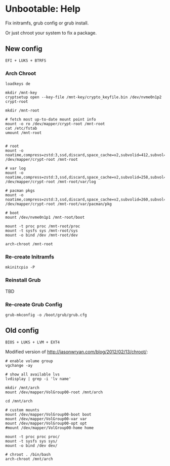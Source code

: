 # Unbootable: Help

Fix initramfs, grub config or grub install.

Or just chroot your system to fix a package.

## New config

`EFI + LUKS + BTRFS`

### Arch Chroot

```text
loadkeys de

mkdir /mnt-key
cryptsetup open --key-file /mnt-key/crypto_keyfile.bin /dev/nvme0n1p2 crypt-root

mkdir /mnt-root

# fetch most up-to-date mount point info
mount -o ro /dev/mapper/crypt-root /mnt-root
cat /etc/fstab
umount /mnt-root


# root
mount -o noatime,compress=zstd:3,ssd,discard,space_cache=v2,subvolid=412,subvol=/@  /dev/mapper/crypt-root /mnt-root

# var log
mount -o noatime,compress=zstd:3,ssd,discard,space_cache=v2,subvolid=258,subvol=/@varlog  /dev/mapper/crypt-root /mnt-root/var/log

# pacman pkgs
mount -o noatime,compress=zstd:3,ssd,discard,space_cache=v2,subvolid=260,subvol=/@packages  /dev/mapper/crypt-root /mnt-root/var/pacman/pkg

# boot
mount /dev/nvme0n1p1 /mnt-root/boot

mount -t proc proc /mnt-root/proc
mount -t sysfs sys /mnt-root/sys
mount -o bind /dev /mnt-root/dev

arch-chroot /mnt-root
```

### Re-create Initramfs


```text
mkinitcpio -P
```

### Reinstall Grub

TBD

### Re-create Grub Config

```text
grub-mkconfig -o /boot/grub/grub.cfg
```

## Old config

`BIOS + LUKS + LVM + EXT4`

Modified version of <http://jasonwryan.com/blog/2012/02/13/chroot/>:

```text
# enable volume group
vgchange -ay

# show all available lvs
lvdisplay | grep -i 'lv name'

mkdir /mnt/arch
mount /dev/mapper/VolGroup00-root /mnt/arch

cd /mnt/arch

# custom mounts
mount /dev/mapper/VolGroup00-boot boot
mount /dev/mapper/VolGroup00-var var
mount /dev/mapper/VolGroup00-opt opt
#mount /dev/mapper/VolGroup00-home home

mount -t proc proc proc/
mount -t sysfs sys sys/
mount -o bind /dev dev/

# chroot . /bin/bash
arch-chroot /mnt/arch
```
